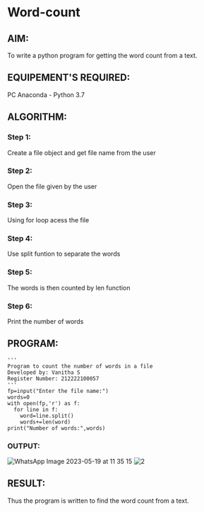 # Word-count
## AIM:
To write a python program for getting the word count from a text.
## EQUIPEMENT'S REQUIRED: 
PC
Anaconda - Python 3.7
## ALGORITHM: 
### Step 1:
Create a file object and get file name from the user
### Step 2: 
Open the file given by the user
### Step 3: 
Using for loop acess the file
### Step 4:  
Use split funtion to separate the words
### Step 5: 
The words is then counted by len function
### Step 6: 
Print the number of words
## PROGRAM:
```
'''
Program to count the number of words in a file
Developed by: Vanitha S
Register Number: 212222100057
'''
fp=input("Enter the file name:")
words=0
with open(fp,'r') as f:
  for line in f:
    word=line.split()
    words+=len(word)
print("Number of words:",words)
```
### OUTPUT:
![WhatsApp Image 2023-05-19 at 11 35 15](https://github.com/Vanitha-SM/Word-count/assets/119557985/12237406-aeb6-4a0a-93d3-1c67c62a66ed)
![2](https://github.com/Vanitha-SM/Word-count/assets/119557985/dd008a97-fdd6-40c1-88c6-2205b63498a6)



## RESULT:
Thus the program is written to find the word count from a text.

